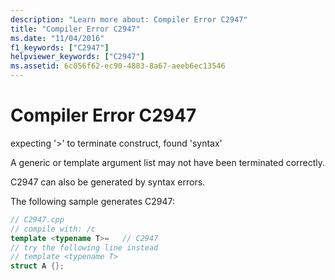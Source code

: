 ```yaml
---
description: "Learn more about: Compiler Error C2947"
title: "Compiler Error C2947"
ms.date: "11/04/2016"
f1_keywords: ["C2947"]
helpviewer_keywords: ["C2947"]
ms.assetid: 6c056f62-ec90-4883-8a67-aeeb6ec13546
---
```

# Compiler Error C2947

expecting '>' to terminate construct, found 'syntax'

A generic or template argument list may not have been terminated correctly.

C2947 can also be generated by syntax errors.

The following sample generates C2947:

```cpp
// C2947.cpp
// compile with: /c
template <typename T>=   // C2947
// try the following line instead
// template <typename T>
struct A {};
```
